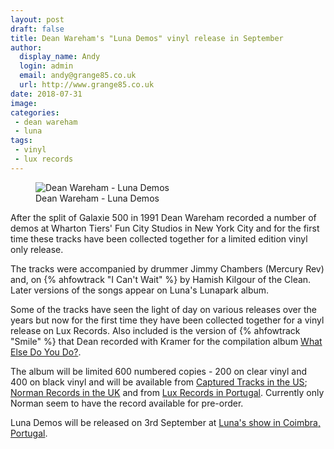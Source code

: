 ```yaml
---
layout: post
draft: false
title: Dean Wareham's "Luna Demos" vinyl release in September
author:
  display_name: Andy
  login: admin
  email: andy@grange85.co.uk
  url: http://www.grange85.co.uk
date: 2018-07-31
image:
categories:
 - dean wareham
 - luna
tags:
 - vinyl
 - lux records
---
```

<div class="col-md-6 float-right"><figure class="caption aligncenter"><img src="https://media.fullofwishes.co.uk/05-dean_wareham/sleeves/dean-luna-demos-lux.jpg" alt="Dean Wareham - Luna Demos" /><figcaption class="caption-text">Dean Wareham - Luna Demos</figcaption></figure></div>
<p class="lead">After the split of Galaxie 500 in 1991 Dean Wareham recorded a number of demos at Wharton Tiers' Fun City Studios in New York City and for the first time these tracks have been collected together for a limited edition vinyl only release.</p>

<p>The tracks were accompanied by drummer Jimmy Chambers (Mercury Rev) and, on {% ahfowtrack "I Can't Wait" %} by Hamish Kilgour of the Clean. Later versions of the songs appear on Luna's Lunapark album.</p>

<p>Some of the tracks have seen the light of day on various releases over the years but now for the first time they have been collected together for a vinyl release on Lux Records. Also included is the version of {% ahfowtrack "Smile" %} that Dean recorded with Kramer for the compilation album <a href="/database/dean-and-britta/dean-wareham-releases/dean-wareham-what-else-do-you-do/">What Else Do You Do?</a>.</p>

<p>The album will be limited 600 numbered copies - 200 on clear vinyl and 400 on black vinyl and will be available from <a href="https://www.omnianmusicgroup.com/collections/captured-tracks">Captured Tracks in the US</a>; <a href="https://www.normanrecords.com/records/171848-dean-wareham-luna-demos">Norman Records in the UK</a> and from <a href="https://www.facebook.com/Lux-Records-146155128817460/">Lux Records in Portugal</a>. Currently only Norman seem to have the record available for pre-order.</p>

<p>Luna Demos will be released on 3rd September at <a href="/database/luna/shows/2018/2018-09-03-luna-salao-brazil-coimbra-portugal/">Luna's show in Coimbra, Portugal</a>.</p>


